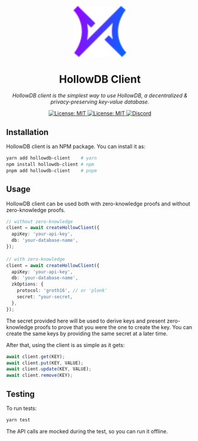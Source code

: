 <p align="center">
  <img src="./logo.svg" alt="logo" width="142">
</p>

<p align="center">
  <h1 align="center">
    HollowDB Client
  </h1>
  <p align="center">
    <i>HollowDB client is the simplest way to use HollowDB, a decentralized & privacy-preserving key-value database.</i>
  </p>
</p>

<p align="center">
    <a href="https://opensource.org/licenses/MIT" target="_blank">
        <img alt="License: MIT" src="https://img.shields.io/badge/license-MIT-yellow.svg">
    </a>
    <!-- <a href="https://www.npmjs.com/package/hollowdb" target="_blank">
        <img alt="NPM" src="https://img.shields.io/npm/v/hollowdb?logo=npm&color=CB3837">
    </a> -->
    <a href="https://docs.hollowdb.xyz" target="_blank">
        <img alt="License: MIT" src="https://img.shields.io/badge/docs-hollowdb-3884FF.svg?logo=gitbook">
    </a>
    <!-- <a href="./.github/workflows/test.yml" target="_blank">
        <img alt="Workflow: Tests" src="https://github.com/firstbatchxyz/hollowdb/actions/workflows/test.yml/badge.svg?branch=master">
    </a>
    <a href="./.github/workflows/build.yml" target="_blank">
        <img alt="Workflow: Styles" src="https://github.com/firstbatchxyz/hollowdb/actions/workflows/build.yml/badge.svg?branch=master">
    </a> -->
    <a href="https://discord.gg/2wuU9ym6fq" target="_blank">
        <img alt="Discord" src="https://dcbadge.vercel.app/api/server/2wuU9ym6fq?style=flat">
    </a>
</p>

## Installation

HollowDB client is an NPM package. You can install it as:

```sh
yarn add hollowdb-client    # yarn
npm install hollowdb-client # npm
pnpm add hollowdb-client    # pnpm
```

## Usage

HollowDB client can be used both with zero-knowledge proofs and without zero-knowledge proofs.

```ts
// without zero-knowledge
client = await createHollowClient({
  apiKey: 'your-api-key',
  db: 'your-database-name',
});

// with zero-knowledge
client = await createHollowClient({
  apiKey: 'your-api-key',
  db: 'your-database-name',
  zkOptions: {
    protocol: 'groth16', // or 'plonk'
    secret: "your-secret,
  },
});
```

The secret provided here will be used to derive keys and present zero-knowledge proofs to prove that you were the one to create the key. You can create the same keys by providing the same secret at a later time.

After that, using the client is as simple as it gets:

```ts
await client.get(KEY);
await client.put(KEY, VALUE);
await client.update(KEY, VALUE);
await client.remove(KEY);
```

## Testing

To run tests:

```sh
yarn test
```

The API calls are mocked during the test, so you can run it offline.
